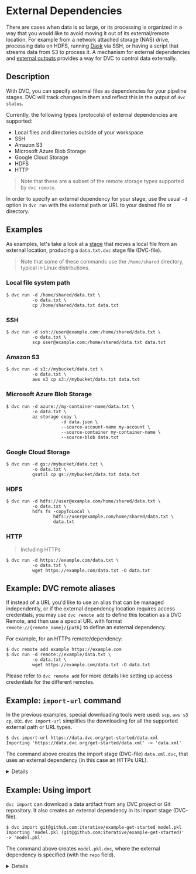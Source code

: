 # External Dependencies

There are cases when data is so large, or its processing is organized in a way
that you would like to avoid moving it out of its external/remote location. For
example from a network attached storage (NAS) drive, processing data on HDFS,
running [Dask](https://dask.org/) via SSH, or having a script that streams data
from S3 to process it. A mechanism for external dependencies and
[external outputs](/doc/user-guide/managing-external-data) provides a way for
DVC to control data externally.

## Description

With DVC, you can specify external files as dependencies for your pipeline
stages. DVC will track changes in them and reflect this in the output of
`dvc status`.

Currently, the following types (protocols) of external dependencies are
supported:

- Local files and directories outside of your <abbr>workspace</abbr>
- SSH
- Amazon S3
- Microsoft Azure Blob Storage
- Google Cloud Storage
- HDFS
- HTTP

> Note that these are a subset of the remote storage types supported by
> `dvc remote`.

In order to specify an external dependency for your stage, use the usual `-d`
option in `dvc run` with the external path or URL to your desired file or
directory.

## Examples

As examples, let's take a look at a [stage](/doc/command-reference/run) that
moves a local file from an external location, producing a `data.txt.dvc` stage
file (DVC-file).

> Note that some of these commands use the `/home/shared` directory, typical in
> Linux distributions.

### Local file system path

```dvc
$ dvc run -d /home/shared/data.txt \
          -o data.txt \
          cp /home/shared/data.txt data.txt
```

### SSH

```dvc
$ dvc run -d ssh://user@example.com:/home/shared/data.txt \
          -o data.txt \
          scp user@example.com:/home/shared/data.txt data.txt
```

### Amazon S3

```dvc
$ dvc run -d s3://mybucket/data.txt \
          -o data.txt \
          aws s3 cp s3://mybucket/data.txt data.txt
```

### Microsoft Azure Blob Storage

```dvc
$ dvc run -d azure://my-container-name/data.txt \
          -o data.txt \
          az storage copy \
                     -d data.json \
                     --source-account-name my-account \
                     --source-container my-container-name \
                     --source-blob data.txt
```

### Google Cloud Storage

```dvc
$ dvc run -d gs://mybucket/data.txt \
          -o data.txt \
          gsutil cp gs://mybucket/data.txt data.txt
```

### HDFS

```dvc
$ dvc run -d hdfs://user@example.com/home/shared/data.txt \
          -o data.txt \
          hdfs fs -copyToLocal \
                  hdfs://user@example.com/home/shared/data.txt \
                  data.txt
```

### HTTP

> Including HTTPs

```dvc
$ dvc run -d https://example.com/data.txt \
          -o data.txt \
          wget https://example.com/data.txt -O data.txt
```

## Example: DVC remote aliases

If instead of a URL you'd like to use an alias that can be managed
independently, or if the external dependency location requires access
credentials, you may use `dvc remote add` to define this location as a DVC
Remote, and then use a special URL with format `remote://{remote_name}/{path}`
to define an external dependency.

For example, for an HTTPs remote/dependency:

```dvc
$ dvc remote add example https://example.com
$ dvc run -d remote://example/data.txt \
          -o data.txt \
          wget https://example.com/data.txt -O data.txt
```

Please refer to `dvc remote add` for more details like setting up access
credentials for the different remotes.

## Example: `import-url` command

In the previous examples, special downloading tools were used: `scp`,
`aws s3 cp`, etc. `dvc import-url` simplifies the downloading for all the
supported external path or URL types.

```dvc
$ dvc import-url https://data.dvc.org/get-started/data.xml
Importing 'https://data.dvc.org/get-started/data.xml' -> 'data.xml'
```

The command above creates the <abbr>import stage</abbr> (DVC-file)
`data.xml.dvc`, that uses an external dependency (in this case an HTTPs URL).

<details>

### Expand to see resulting DVC-file

```yaml
# ...
deps:
  - etag: '"f432e270cd634c51296ecd2bc2f5e752-5"'
    path: https://data.dvc.org/get-started/data.xml
outs:
  - md5: a304afb96060aad90176268345e10355
    path: data.xml
    cache: true
    metric: false
    persist: false
```

DVC checks the headers returned by the server, looking for a strong
[ETag](https://en.wikipedia.org/wiki/HTTP_ETag) or a
[Content-MD5](https://tools.ietf.org/html/rfc1864) header, and uses it to
determine whether the source has changed and we need to download the file again.

</details>

## Example: Using import

`dvc import` can download a <abbr>data artifact</abbr> from any <abbr>DVC
project</abbr> or Git repository. It also creates an external dependency in its
<abbr>import stage</abbr> (DVC-file).

```dvc
$ dvc import git@github.com:iterative/example-get-started model.pkl
Importing 'model.pkl (git@github.com:iterative/example-get-started)'
-> 'model.pkl'
```

The command above creates `model.pkl.dvc`, where the external dependency is
specified (with the `repo` field).

<details>

### Expand to see resulting DVC-file

```yaml
# ...
deps:
  - path: model.pkl
    repo:
      url: git@github.com:iterative/example-get-started
      rev_lock: 6c73875a5f5b522f90b5afa9ab12585f64327ca7
outs:
  - md5: 3863d0e317dee0a55c4e59d2ec0eef33
    path: model.pkl
    cache: true
    metric: false
    persist: false
```

The `url` and `rev_lock` subfields under `repo` are used to save the origin and
[version](https://git-scm.com/docs/revisions) of the dependency, respectively.

</details>
